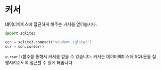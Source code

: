 # 커서

데이터베이스에 접근하게 해주는 커서를 얻어봅시다.

```python
import sqlite3

con = sqlite3.connect("student.sqlite3")
cur = con.cursor()
```

`cursor()`함수를 통해서 커서를 얻을 수 있습니다.
커서는 데이터베이스에 SQL문을 실행시켜주도록 접근할 수 있게 해줍니다.

